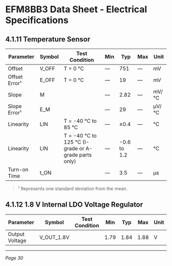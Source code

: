 # EFM8BB3 Data Sheet - Electrical Specifications

## 4.1.11 Temperature Sensor

| Parameter     | Symbol | Test Condition                              | Min  | Typ  | Max  | Unit  |
|---------------|--------|---------------------------------------------|------|------|------|-------|
| Offset        | V_OFF  | T = 0 °C                                   | —    | 751  | —    | mV    |
| Offset Error¹ | E_OFF  | T = 0 °C                                   | —    | 19   | —    | mV    |
| Slope         | M      |                                             | —    | 2.82 | —    | mV/°C |
| Slope Error¹  | E_M    |                                             | —    | 29   | —    | μV/°C |
| Linearity     | LIN    | T = -40 °C to 85 °C                         | —    | ±0.4 | —    | °C    |
| Linearity     | LIN    | T = -40 °C to 125 °C (I-grade or A-grade parts only) | —    | -0.6 to 1.2 | — | °C    |
| Turn-on Time  | t_ON   |                                             | —    | 3.5  | —    | μs    |

> ¹ Represents one standard deviation from the mean.

## 4.1.12 1.8 V Internal LDO Voltage Regulator

| Parameter     | Symbol     | Test Condition | Min  | Typ  | Max  | Unit |
|---------------|------------|----------------|------|------|------|------|
| Output Voltage| V_OUT_1.8V |                | 1.79 | 1.84 | 1.88 | V    |

---
*Page 30*